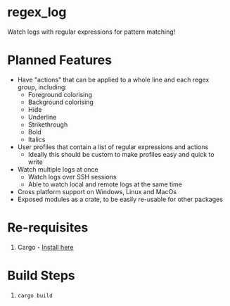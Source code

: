 # regex_log
Watch logs with regular expressions for pattern matching!

# Planned Features
- Have "actions" that can be applied to a whole line and each regex group, including:
    - Foreground colorising
    - Background colorising
    - Hide
    - Underline
    - Strikethrough
    - Bold
    - Italics
- User profiles that contain a list of regular expressions and actions
    - Ideally this should be custom to make profiles easy and quick to write
- Watch multiple logs at once
    - Watch logs over SSH sessions
    - Able to watch local and remote logs at the same time
- Cross platform support on Windows, Linux and MacOs
- Exposed modules as a crate, to be easily re-usable for other packages

# Re-requisites
1. Cargo - [Install here](https://rustup.rs/)

# Build Steps
1. `cargo build`
